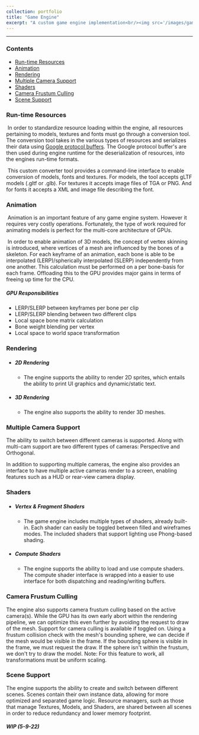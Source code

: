 ```yaml
---
collection: portfolio
title: "Game Engine"
excerpt: "A custom game engine implementation<br/><img src='/images/game-engine-thumbnail.png'>"
---
```




---

### Contents

- [Run-time Resources](#run-time-resources)
- [Animation](#animation)
- [Rendering](#rendering)
- [Multiple Camera Support](#multiple-camera-support)
- [Shaders](#shaders)
- [Camera Frustum Culling](#camera-frustum-culling)
- [Scene Support](#scene-support)



### Run-time Resources

​	In order to standardize resource loading within the engine, all resources pertaining to models, textures and fonts must go through a conversion tool. The conversion tool takes in the various types of resources and serializes their data using [Google protocol buffers](https://developers.google.com/protocol-buffers/). The Google protocol buffer's are then used during engine runtime for the deserialization of resources, into the engines run-time formats.



​	This custom converter tool provides a command-line interface to enable conversion of models, fonts and textures. For models, the tool accepts gLTF models (.gltf or .glb). For textures it accepts image files of TGA or PNG. And for fonts it accepts a XML and image file describing the font. 



### Animation

​	Animation is an important feature of any game engine system. However it requires very costly operations. Fortunately, the type of work required for animating models is perfect for the multi-core architecture of GPUs. 	

​	In order to enable animation of 3D models, the concept of vertex skinning is introduced, where vertices of a mesh are influenced by the bones of a skeleton. For each keyframe of an animation, each bone is able to be interpolated (LERP)/spherically interpolated (SLERP) independently from one another.  This calculation must be performed on a per bone-basis for each frame. Offloading this to the GPU provides major gains in terms of freeing up time for the CPU.

##### GPU Responsibilities

- LERP/SLERP between keyframes per bone per clip
- LERP/SLERP blending between two different clips
- Local space bone matrix calculation
- Bone weight blending per vertex
- Local space to world space transformation



### Rendering

- ##### 2D Rendering

  - The engine supports the ability to render 2D sprites, which entails the ability to print UI graphics and dynamic/static text.

- ##### 3D Rendering

  - The engine also supports the ability to render 3D meshes.



### Multiple Camera Support

The ability to switch between different cameras is supported. Along with multi-cam support are two different types of cameras: Perspective and Orthogonal. 

In addition to supporting multiple cameras, the engine also provides an interface to have multiple active cameras render to a screen, enabling features such as a HUD or rear-view camera display.



### Shaders

- ##### Vertex & Fragment Shaders

  - The game engine includes multiple types of shaders, already built-in. Each shader can easily be toggled between filled and wireframes modes. The included shaders that support lighting use Phong-based shading.

- ##### Compute Shaders

  - The engine supports the ability to load and use compute shaders. The compute shader interface is wrapped into a easier to use interface for both dispatching and reading/writing buffers.



### Camera Frustum Culling

The engine also supports camera frustum culling based on the active camera(s). While the GPU has its own early abort within the rendering pipeline, we can optimize this even further by avoiding the request to draw of the mesh. Support for camera culling is available if toggled on. Using a frustum collision check with the mesh's bounding sphere, we can decide if the mesh would be visible in the frame. If the bounding sphere is visible in the frame, we must request the draw. If the sphere isn't within the frustum, we don't try to draw the model. Note: For this feature to work, all transformations must be uniform scaling.



### Scene Support

The engine supports the ability to create and switch between different scenes. Scenes contain their own instance data, allowing for more optimized and separated game logic. Resource managers, such as those that manage Textures, Models, and Shaders, are shared between all scenes in order to reduce redundancy and lower memory footprint.



##### WIP (5-9-22)
